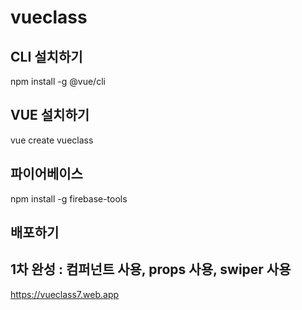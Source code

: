# vueclass

## CLI 설치하기

npm install -g @vue/cli

## VUE 설치하기

vue create vueclass

## 파이어베이스

npm install -g firebase-tools

## 배포하기

## 1차 완성 : 컴퍼넌트 사용, props 사용, swiper 사용

https://vueclass7.web.app
